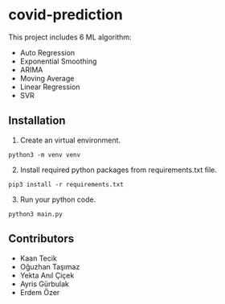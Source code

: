 # covid-prediction

This project includes 6 ML algorithm:
- Auto Regression
- Exponential Smoothing
- ARIMA
- Moving Average
- Linear Regression
- SVR

## Installation

1. Create an virtual environment.

```
python3 -m venv venv
```

2. Install required python packages from requirements.txt file.

```
pip3 install -r requirements.txt
```

3. Run your python code. 
```
python3 main.py
```


## Contributors
* Kaan Tecik
* Oğuzhan Taşımaz
* Yekta Anıl Çiçek
* Ayris Gürbulak
* Erdem Özer
